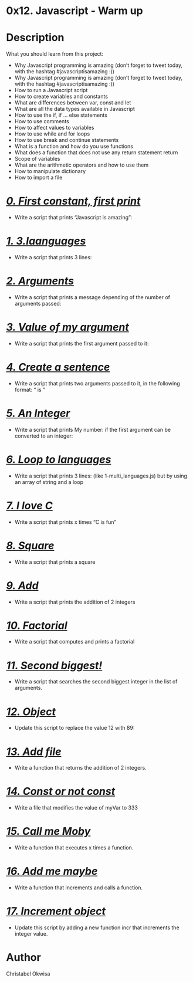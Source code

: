 # 0x12. Javascript - Warm up
# Description
What you should learn from this project:
* Why Javascript programming is amazing (don’t forget to tweet today, with the hashtag #javascriptisamazing :))
* Why Javascript programming is amazing (don’t forget to tweet today, with the hashtag #javascriptisamazing :))
* How to run a Javascript script
* How to create variables and constants
* What are differences between var, const and let
* What are all the data types available in Javascript
* How to use the if, if ... else statements
* How to use comments
* How to affect values to variables
* How to use while and for loops
* How to use break and continue statements
* What is a function and how do you use functions
* What does a function that does not use any return statement return
* Scope of variables
* What are the arithmetic operators and how to use them
* How to manipulate dictionary
* How to import a file 
# *[0. First constant, first print](https://github.com/chrisokwisa/alx-higher_level_programming/blob/master/0x12-javascript-warm_up/0-javascript_is_amazing.js)*
* Write a script that prints “Javascript is amazing”:
# *[1. 3.laanguages](https://github.com/chrisokwisa/alx-higher_level_programming/blob/master/0x12-javascript-warm_up/1-multi_languages.js)*
* Write a script that prints 3 lines:
# *[2. Arguments](https://github.com/chrisokwisa/alx-higher_level_programming/blob/master/0x12-javascript-warm_up/2-arguments.js)*
* Write a script that prints a message depending of the number of arguments passed:
# *[3. Value of my argument](https://github.com/chrisokwisa/alx-higher_level_programming/blob/master/0x12-javascript-warm_up/3-value_argument.js)*
* Write a script that prints the first argument passed to it:
# *[4. Create a sentence](https://github.com/chrisokwisa/alx-higher_level_programming/blob/master/0x12-javascript-warm_up/4-concat.js)*
* Write a script that prints two arguments passed to it, in the following format: “ is ”
# *[5. An Integer](https://github.com/chrisokwisa/alx-higher_level_programming/blob/master/0x12-javascript-warm_up/5-to_integer.js)*
* Write a script that prints My number: if the first argument can be converted to an integer:
# *[6. Loop to languages](https://github.com/chrisokwisa/alx-higher_level_programming/blob/master/0x12-javascript-warm_up/6-multi_languages_loop.js)*
* Write a script that prints 3 lines: (like 1-multi_languages.js) but by using an array of string and a loop
# *[7. I love C](https://github.com/chrisokwisa/alx-higher_level_programming/blob/master/0x12-javascript-warm_up/7-multi_c.js)*
* Write a script that prints x times “C is fun”
# *[8. Square](https://github.com/chrisokwisa/alx-higher_level_programming/blob/master/0x12-javascript-warm_up/8-square.js)*
* Write a script that prints a square
# *[9. Add](https://github.com/chrisokwisa/alx-higher_level_programming/blob/master/0x12-javascript-warm_up/9-add.js)*
* Write a script that prints the addition of 2 integers
# *[10. Factorial](https://github.com/chrisokwisa/alx-higher_level_programming/blob/master/0x12-javascript-warm_up/10-factorial.js)*
* Write a script that computes and prints a factorial
# *[11. Second biggest!](https://github.com/chrisokwisa/alx-higher_level_programming/blob/master/0x12-javascript-warm_up/11-second_biggest.js)*
* Write a script that searches the second biggest integer in the list of arguments.
# *[12. Object](https://github.com/chrisokwisa/alx-higher_level_programming/blob/master/0x12-javascript-warm_up/12-object.js)*
* Update this script to replace the value 12 with 89:
# *[13. Add file](https://github.com/chrisokwisa/alx-higher_level_programming/blob/master/0x12-javascript-warm_up/13-add.js)*
* Write a function that returns the addition of 2 integers.
# *[14. Const or not const](https://github.com/chrisokwisa/alx-higher_level_programming/blob/master/0x12-javascript-warm_up/100-let_me_const.js)*
* Write a file that modifies the value of myVar to 333
# *[15. Call me Moby](https://github.com/chrisokwisa/alx-higher_level_programming/blob/master/0x12-javascript-warm_up/101-call_me_moby.js)*
* Write a function that executes x times a function.
# *[16. Add me maybe](https://github.com/chrisokwisa/alx-higher_level_programming/blob/master/0x12-javascript-warm_up/102-add_me_maybe.js)*
* Write a function that increments and calls a function.
# *[17. Increment object](https://github.com/chrisokwisa/alx-higher_level_programming/blob/master/0x12-javascript-warm_up/103-object_fct.js)*
* Update this script by adding a new function incr that increments the integer value.
# Author
Christabel Okwisa
